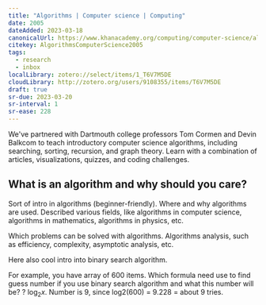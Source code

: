 ```yaml
---
title: "Algorithms | Computer science | Computing"
date: 2005
dateAdded: 2023-03-18
canonicalUrl: https://www.khanacademy.org/computing/computer-science/algorithms
citekey: AlgorithmsComputerScience2005
tags:
  - research
  - inbox
localLibrary: zotero://select/items/1_T6V7M5DE
cloudLibrary: http://zotero.org/users/9108355/items/T6V7M5DE
draft: true
sr-due: 2023-03-20
sr-interval: 1
sr-ease: 228
---
```


We've partnered with Dartmouth college professors Tom Cormen and Devin Balkcom
to teach introductory computer science algorithms, including searching, sorting,
recursion, and graph theory. Learn with a combination of articles,
visualizations, quizzes, and coding challenges.

## What is an algorithm and why should you care?

Sort of intro in algorithms (beginner-friendly). Where and why algorithms are
used. Described various fields, like algorithms in computer science, algorithms
in mathematics, algorithms in physics, etc.

Which problems can be solved with algorithms. Algorithms analysis, such as
efficiency, complexity, asymptotic analysis, etc.

Here also cool intro into binary search algorithm.

For example, you have array of 600 items. Which formula need use to find guess
number if you use binary search algorithm and what this number will be? ?
$\log_2 x$. Number is 9, since log2(600) = 9.228 = about 9 tries.
